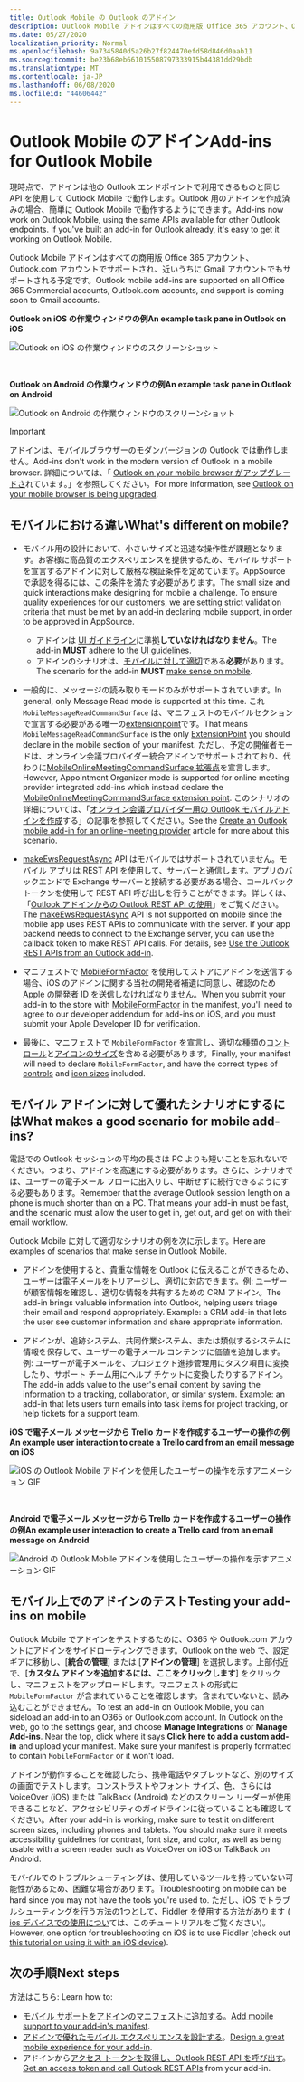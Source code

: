 ```yaml
---
title: Outlook Mobile の Outlook のアドイン
description: Outlook Mobile アドインはすべての商用版 Office 365 アカウント、Outlook.com アカウントでサポートされ、近いうちに Gmail アカウントでもサポートされる予定です。
ms.date: 05/27/2020
localization_priority: Normal
ms.openlocfilehash: 9a7345840d5a26b27f824470efd58d846d0aab11
ms.sourcegitcommit: be23b68eb661015508797333915b44381dd29bdb
ms.translationtype: MT
ms.contentlocale: ja-JP
ms.lasthandoff: 06/08/2020
ms.locfileid: "44606442"
---
```

# <a name="add-ins-for-outlook-mobile"></a><span data-ttu-id="35210-103">Outlook Mobile のアドイン</span><span class="sxs-lookup"><span data-stu-id="35210-103">Add-ins for Outlook Mobile</span></span>

<span data-ttu-id="35210-p101">現時点で、アドインは他の Outlook エンドポイントで利用できるものと同じ API を使用して Outlook Mobile で動作します。Outlook 用のアドインを作成済みの場合、簡単に Outlook Mobile で動作するようにできます。</span><span class="sxs-lookup"><span data-stu-id="35210-p101">Add-ins now work on Outlook Mobile, using the same APIs available for other Outlook endpoints. If you've built an add-in for Outlook already, it's easy to get it working on Outlook Mobile.</span></span>

<span data-ttu-id="35210-106">Outlook Mobile アドインはすべての商用版 Office 365 アカウント、Outlook.com アカウントでサポートされ、近いうちに Gmail アカウントでもサポートされる予定です。</span><span class="sxs-lookup"><span data-stu-id="35210-106">Outlook mobile add-ins are supported on all Office 365 Commercial accounts, Outlook.com accounts, and support is coming soon to Gmail accounts.</span></span>

<span data-ttu-id="35210-107">**Outlook on iOS の作業ウィンドウの例**</span><span class="sxs-lookup"><span data-stu-id="35210-107">**An example task pane in Outlook on iOS**</span></span>

![Outlook on iOS の作業ウィンドウのスクリーンショット](../images/outlook-mobile-addin-taskpane.png)

<br/>

<span data-ttu-id="35210-109">**Outlook on Android の作業ウィンドウの例**</span><span class="sxs-lookup"><span data-stu-id="35210-109">**An example task pane in Outlook on Android**</span></span>

![Outlook on Android の作業ウィンドウのスクリーンショット](../images/outlook-mobile-addin-taskpane-android.png)

> [!IMPORTANT]
> <span data-ttu-id="35210-111">アドインは、モバイルブラウザーのモダンバージョンの Outlook では動作しません。</span><span class="sxs-lookup"><span data-stu-id="35210-111">Add-ins don't work in the modern version of Outlook in a mobile browser.</span></span> <span data-ttu-id="35210-112">詳細については、「 [Outlook on your mobile browser がアップグレードさ](https://techcommunity.microsoft.com/t5/outlook-blog/outlook-on-your-mobile-browser-is-being-upgraded/ba-p/1125816)れています。」を参照してください。</span><span class="sxs-lookup"><span data-stu-id="35210-112">For more information, see [Outlook on your mobile browser is being upgraded](https://techcommunity.microsoft.com/t5/outlook-blog/outlook-on-your-mobile-browser-is-being-upgraded/ba-p/1125816).</span></span>

## <a name="whats-different-on-mobile"></a><span data-ttu-id="35210-113">モバイルにおける違い</span><span class="sxs-lookup"><span data-stu-id="35210-113">What's different on mobile?</span></span>

- <span data-ttu-id="35210-p103">モバイル用の設計において、小さいサイズと迅速な操作性が課題となります。お客様に高品質のエクスペリエンスを提供するため、モバイル サポートを宣言するアドインに対して厳格な検証条件を定めています。AppSource で承認を得るには、この条件を満たす必要があります。</span><span class="sxs-lookup"><span data-stu-id="35210-p103">The small size and quick interactions make designing for mobile a challenge. To ensure quality experiences for our customers, we are setting strict validation criteria that must be met by an add-in declaring mobile support, in order to be approved in AppSource.</span></span>
    - <span data-ttu-id="35210-116">アドインは [UI ガイドライン](outlook-addin-design.md)に準拠**していなければなりません**。</span><span class="sxs-lookup"><span data-stu-id="35210-116">The add-in **MUST** adhere to the [UI guidelines](outlook-addin-design.md).</span></span>
    - <span data-ttu-id="35210-117">アドインのシナリオは、[モバイルに対して適切](#what-makes-a-good-scenario-for-mobile-add-ins)である**必要**があります。</span><span class="sxs-lookup"><span data-stu-id="35210-117">The scenario for the add-in **MUST** [make sense on mobile](#what-makes-a-good-scenario-for-mobile-add-ins).</span></span>

- <span data-ttu-id="35210-118">一般的に、メッセージの読み取りモードのみがサポートされています。</span><span class="sxs-lookup"><span data-stu-id="35210-118">In general, only Message Read mode is supported at this time.</span></span> <span data-ttu-id="35210-119">これ `MobileMessageReadCommandSurface` は、マニフェストのモバイルセクションで宣言する必要がある唯一の[extensionpoint](../reference/manifest/extensionpoint.md#mobilemessagereadcommandsurface)です。</span><span class="sxs-lookup"><span data-stu-id="35210-119">That means `MobileMessageReadCommandSurface` is the only [ExtensionPoint](../reference/manifest/extensionpoint.md#mobilemessagereadcommandsurface) you should declare in the mobile section of your manifest.</span></span> <span data-ttu-id="35210-120">ただし、予定の開催者モードは、オンライン会議プロバイダー統合アドインでサポートされており、代わりに[MobileOnlineMeetingCommandSurface 拡張点](../reference/manifest/extensionpoint.md#mobileonlinemeetingcommandsurface-preview)を宣言します。</span><span class="sxs-lookup"><span data-stu-id="35210-120">However, Appointment Organizer mode is supported for online meeting provider integrated add-ins which instead declare the [MobileOnlineMeetingCommandSurface extension point](../reference/manifest/extensionpoint.md#mobileonlinemeetingcommandsurface-preview).</span></span> <span data-ttu-id="35210-121">このシナリオの詳細については、「[オンライン会議プロバイダー用の Outlook モバイルアドインを作成](online-meeting.md)する」の記事を参照してください。</span><span class="sxs-lookup"><span data-stu-id="35210-121">See the [Create an Outlook mobile add-in for an online-meeting provider](online-meeting.md) article for more about this scenario.</span></span>

- <span data-ttu-id="35210-p105">[makeEwsRequestAsync](../reference/objectmodel/preview-requirement-set/office.context.mailbox.md#methods) API はモバイルではサポートされていません。モバイル アプリは REST API を使用して、サーバーと通信します。アプリのバックエンドで Exchange サーバーと接続する必要がある場合、コールバック トークンを使用して REST API 呼び出しを行うことができます。詳しくは、「[Outlook アドインからの Outlook REST API の使用](use-rest-api.md)」をご覧ください。</span><span class="sxs-lookup"><span data-stu-id="35210-p105">The [makeEwsRequestAsync](../reference/objectmodel/preview-requirement-set/office.context.mailbox.md#methods) API is not supported on mobile since the mobile app uses REST APIs to communicate with the server. If your app backend needs to connect to the Exchange server, you can use the callback token to make REST API calls. For details, see [Use the Outlook REST APIs from an Outlook add-in](use-rest-api.md).</span></span>

- <span data-ttu-id="35210-125">マニフェストで [MobileFormFactor](../reference/manifest/mobileformfactor.md) を使用してストアにアドインを送信する場合、iOS のアドインに関する当社の開発者補遺に同意し、確認のため Apple の開発者 ID を送信しなければなりません。</span><span class="sxs-lookup"><span data-stu-id="35210-125">When you submit your add-in to the store with [MobileFormFactor](../reference/manifest/mobileformfactor.md) in the manifest, you'll need to agree to our developer addendum for add-ins on iOS, and you must submit your Apple Developer ID for verification.</span></span>

- <span data-ttu-id="35210-126">最後に、マニフェストで `MobileFormFactor` を宣言し、適切な種類の[コントロール](../reference/manifest/control.md)と[アイコンのサイズ](../reference/manifest/icon.md)を含める必要があります。</span><span class="sxs-lookup"><span data-stu-id="35210-126">Finally, your manifest will need to declare `MobileFormFactor`, and have the correct types of [controls](../reference/manifest/control.md) and [icon sizes](../reference/manifest/icon.md) included.</span></span>

## <a name="what-makes-a-good-scenario-for-mobile-add-ins"></a><span data-ttu-id="35210-127">モバイル アドインに対して優れたシナリオにするには</span><span class="sxs-lookup"><span data-stu-id="35210-127">What makes a good scenario for mobile add-ins?</span></span>

<span data-ttu-id="35210-p106">電話での Outlook セッションの平均の長さは PC よりも短いことを忘れないでください。つまり、アドインを高速にする必要があります。さらに、シナリオでは、ユーザーの電子メール フローに出入りし、中断せずに続行できるようにする必要もあります。</span><span class="sxs-lookup"><span data-stu-id="35210-p106">Remember that the average Outlook session length on a phone is much shorter than on a PC. That means your add-in must be fast, and the scenario must allow the user to get in, get out, and get on with their email workflow.</span></span>

<span data-ttu-id="35210-130">Outlook Mobile に対して適切なシナリオの例を次に示します。</span><span class="sxs-lookup"><span data-stu-id="35210-130">Here are examples of scenarios that make sense in Outlook Mobile.</span></span>

- <span data-ttu-id="35210-p107">アドインを使用すると、貴重な情報を Outlook に伝えることができるため、ユーザーは電子メールをトリアージし、適切に対応できます。例: ユーザーが顧客情報を確認し、適切な情報を共有するための CRM アドイン。</span><span class="sxs-lookup"><span data-stu-id="35210-p107">The add-in brings valuable information into Outlook, helping users triage their email and respond appropriately. Example: a CRM add-in that lets the user see customer information and share appropriate information.</span></span>

- <span data-ttu-id="35210-p108">アドインが、追跡システム、共同作業システム、または類似するシステムに情報を保存して、ユーザーの電子メール コンテンツに価値を追加します。例: ユーザーが電子メールを、プロジェクト進捗管理用にタスク項目に変換したり、サポート チーム用にヘルプ チケットに変換したりするアドイン。</span><span class="sxs-lookup"><span data-stu-id="35210-p108">The add-in adds value to the user's email content by saving the information to a tracking, collaboration, or similar system. Example: an add-in that lets users turn emails into task items for project tracking, or help tickets for a support team.</span></span>

<span data-ttu-id="35210-135">**iOS で電子メール メッセージから Trello カードを作成するユーザーの操作の例**</span><span class="sxs-lookup"><span data-stu-id="35210-135">**An example user interaction to create a Trello card from an email message on iOS**</span></span>

![iOS の Outlook Mobile アドインを使用したユーザーの操作を示すアニメーション GIF](../images/outlook-mobile-addin-interaction.gif)

<br/>

<span data-ttu-id="35210-137">**Android で電子メール メッセージから Trello カードを作成するユーザーの操作の例**</span><span class="sxs-lookup"><span data-stu-id="35210-137">**An example user interaction to create a Trello card from an email message on Android**</span></span>

![Android の Outlook Mobile アドインを使用したユーザーの操作を示すアニメーション GIF](../images/outlook-mobile-addin-interaction-android.gif)

## <a name="testing-your-add-ins-on-mobile"></a><span data-ttu-id="35210-139">モバイル上でのアドインのテスト</span><span class="sxs-lookup"><span data-stu-id="35210-139">Testing your add-ins on mobile</span></span>

<span data-ttu-id="35210-p109">Outlook Mobile でアドインをテストするために、O365 や Outlook.com アカウントにアドインをサイドローディングできます。Outlook on the web で、設定ギアに移動し、[**統合の管理**] または [**アドインの管理**] を選択します。上部付近で、[**カスタム アドインを追加するには、ここをクリックします**] をクリックし、マニフェストをアップロードします。マニフェストの形式に `MobileFormFactor` が含まれていることを確認します。含まれていないと、読み込むことができません。</span><span class="sxs-lookup"><span data-stu-id="35210-p109">To test an add-in on Outlook Mobile, you can sideload an add-in to an O365 or Outlook.com account. In Outlook on the web, go to the settings gear, and choose **Manage Integrations** or **Manage Add-ins**. Near the top, click where it says **Click here to add a custom add-in** and upload your manifest. Make sure your manifest is properly formatted to contain `MobileFormFactor` or it won't load.</span></span>

<span data-ttu-id="35210-p110">アドインが動作することを確認したら、携帯電話やタブレットなど、別のサイズの画面でテストします。コンストラストやフォント サイズ、色、さらには VoiceOver (iOS) または TalkBack (Android) などのスクリーン リーダーが使用できることなど、アクセシビリティのガイドラインに従っていることも確認してください。</span><span class="sxs-lookup"><span data-stu-id="35210-p110">After your add-in is working, make sure to test it on different screen sizes, including phones and tablets. You should make sure it meets accessibility guidelines for contrast, font size, and color, as well as being usable with a screen reader such as VoiceOver on iOS or TalkBack on Android.</span></span>

<span data-ttu-id="35210-145">モバイルでのトラブルシューティングは、使用しているツールを持っていない可能性があるため、困難な場合があります。</span><span class="sxs-lookup"><span data-stu-id="35210-145">Troubleshooting on mobile can be hard since you may not have the tools you're used to.</span></span> <span data-ttu-id="35210-146">ただし、iOS でトラブルシューティングを行う方法の1つとして、Fiddler を使用する方法があります ( [ios デバイスでの使用につい](https://www.telerik.com/blogs/using-fiddler-with-apple-ios-devices)ては、このチュートリアルをご覧ください)。</span><span class="sxs-lookup"><span data-stu-id="35210-146">However, one option for troubleshooting on iOS is to use Fiddler (check out [this tutorial on using it with an iOS device](https://www.telerik.com/blogs/using-fiddler-with-apple-ios-devices)).</span></span>

## <a name="next-steps"></a><span data-ttu-id="35210-147">次の手順</span><span class="sxs-lookup"><span data-stu-id="35210-147">Next steps</span></span>

<span data-ttu-id="35210-148">方法はこちら: </span><span class="sxs-lookup"><span data-stu-id="35210-148">Learn how to:</span></span>

- <span data-ttu-id="35210-149">[モバイル サポートをアドインのマニフェストに追加する](add-mobile-support.md)。</span><span class="sxs-lookup"><span data-stu-id="35210-149">[Add mobile support to your add-in's manifest](add-mobile-support.md).</span></span>
- <span data-ttu-id="35210-150">[アドインで優れたモバイル エクスペリエンスを設計する](outlook-addin-design.md)。</span><span class="sxs-lookup"><span data-stu-id="35210-150">[Design a great mobile experience for your add-in](outlook-addin-design.md).</span></span>
- <span data-ttu-id="35210-151">アドインから[アクセス トークンを取得し、Outlook REST API を呼び出す](use-rest-api.md)。</span><span class="sxs-lookup"><span data-stu-id="35210-151">[Get an access token and call Outlook REST APIs](use-rest-api.md) from your add-in.</span></span>
